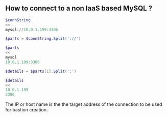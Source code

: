 
## How to connect to a non IaaS based MySQL ?  

```powershell 
$connString
<<
mysql://10.0.1.199:3306

$parts = $connString.Split('://')

$parts
<<
mysql
10.0.1.199:3306

$details = $parts[1].Split(':')

$details
<<
10.0.1.199
3306
```

The IP or host name is the the target address of the connection to be used for bastion creation.
